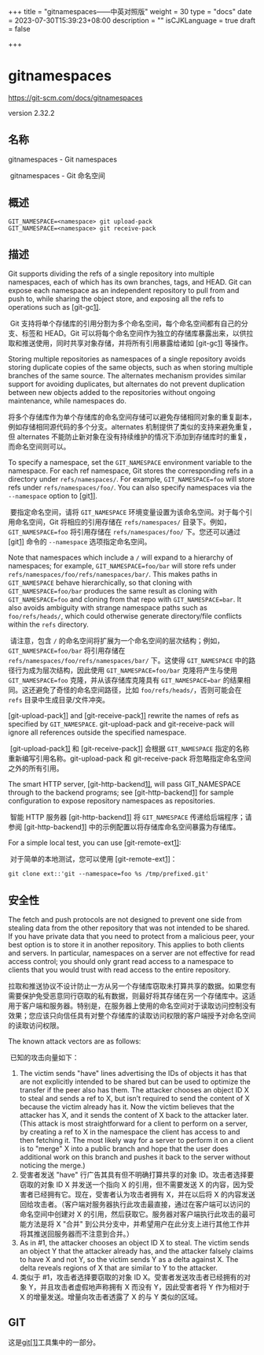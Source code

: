 +++
title = "gitnamespaces——中英对照版"
weight = 30
type = "docs"
date = 2023-07-30T15:39:23+08:00
description = ""
isCJKLanguage = true
draft = false

+++

# gitnamespaces 

https://git-scm.com/docs/gitnamespaces

version 2.32.2

## 名称

gitnamespaces - Git namespaces

​	gitnamespaces - Git 命名空间

## 概述

```
GIT_NAMESPACE=<namespace> git upload-pack
GIT_NAMESPACE=<namespace> git receive-pack
```

## 描述

Git supports dividing the refs of a single repository into multiple namespaces, each of which has its own branches, tags, and HEAD. Git can expose each namespace as an independent repository to pull from and push to, while sharing the object store, and exposing all the refs to operations such as [git-gc[1\]](https://git-scm.com/docs/git-gc).

​	Git 支持将单个存储库的引用分割为多个命名空间，每个命名空间都有自己的分支、标签和 HEAD。Git 可以将每个命名空间作为独立的存储库暴露出来，以供拉取和推送使用，同时共享对象存储，并将所有引用暴露给诸如 [git-gc[1\]](https://git-scm.com/docs/git-gc) 等操作。

Storing multiple repositories as namespaces of a single repository avoids storing duplicate copies of the same objects, such as when storing multiple branches of the same source. The alternates mechanism provides similar support for avoiding duplicates, but alternates do not prevent duplication between new objects added to the repositories without ongoing maintenance, while namespaces do.

​	将多个存储库作为单个存储库的命名空间存储可以避免存储相同对象的重复副本，例如存储相同源代码的多个分支。alternates 机制提供了类似的支持来避免重复，但 alternates 不能防止新对象在没有持续维护的情况下添加到存储库时的重复，而命名空间则可以。

To specify a namespace, set the `GIT_NAMESPACE` environment variable to the namespace. For each ref namespace, Git stores the corresponding refs in a directory under `refs/namespaces/`. For example, `GIT_NAMESPACE=foo` will store refs under `refs/namespaces/foo/`. You can also specify namespaces via the `--namespace` option to [git[1\]](https://git-scm.com/docs/git).

​	要指定命名空间，请将 `GIT_NAMESPACE` 环境变量设置为该命名空间。对于每个引用命名空间，Git 将相应的引用存储在 `refs/namespaces/` 目录下。例如，`GIT_NAMESPACE=foo` 将引用存储在 `refs/namespaces/foo/` 下。您还可以通过 [git[1\]](https://git-scm.com/docs/git) 命令的 `--namespace` 选项指定命名空间。

Note that namespaces which include a `/` will expand to a hierarchy of namespaces; for example, `GIT_NAMESPACE=foo/bar` will store refs under `refs/namespaces/foo/refs/namespaces/bar/`. This makes paths in `GIT_NAMESPACE` behave hierarchically, so that cloning with `GIT_NAMESPACE=foo/bar` produces the same result as cloning with `GIT_NAMESPACE=foo` and cloning from that repo with `GIT_NAMESPACE=bar`. It also avoids ambiguity with strange namespace paths such as `foo/refs/heads/`, which could otherwise generate directory/file conflicts within the `refs` directory.

​	请注意，包含 `/` 的命名空间将扩展为一个命名空间的层次结构；例如，`GIT_NAMESPACE=foo/bar` 将引用存储在 `refs/namespaces/foo/refs/namespaces/bar/` 下。这使得 `GIT_NAMESPACE` 中的路径行为成为层次结构，因此使用 `GIT_NAMESPACE=foo/bar` 克隆将产生与使用 `GIT_NAMESPACE=foo` 克隆，并从该存储库克隆具有 `GIT_NAMESPACE=bar` 的结果相同。这还避免了奇怪的命名空间路径，比如 `foo/refs/heads/`，否则可能会在 `refs` 目录中生成目录/文件冲突。

[git-upload-pack[1\]](https://git-scm.com/docs/git-upload-pack) and [git-receive-pack[1\]](https://git-scm.com/docs/git-receive-pack) rewrite the names of refs as specified by `GIT_NAMESPACE`. git-upload-pack and git-receive-pack will ignore all references outside the specified namespace.

​	[git-upload-pack[1\]](https://git-scm.com/docs/git-upload-pack) 和 [git-receive-pack[1\]](https://git-scm.com/docs/git-receive-pack) 会根据 `GIT_NAMESPACE` 指定的名称重新编写引用名称。git-upload-pack 和 git-receive-pack 将忽略指定命名空间之外的所有引用。

The smart HTTP server, [git-http-backend[1\]](https://git-scm.com/docs/git-http-backend), will pass GIT_NAMESPACE through to the backend programs; see [git-http-backend[1\]](https://git-scm.com/docs/git-http-backend) for sample configuration to expose repository namespaces as repositories.

​	智能 HTTP 服务器 [git-http-backend[1\]](https://git-scm.com/docs/git-http-backend) 将 `GIT_NAMESPACE` 传递给后端程序；请参阅 [git-http-backend[1\]](https://git-scm.com/docs/git-http-backend) 中的示例配置以将存储库命名空间暴露为存储库。

For a simple local test, you can use [git-remote-ext[1\]](https://git-scm.com/docs/git-remote-ext):

​	对于简单的本地测试，您可以使用 [git-remote-ext[1\]](https://git-scm.com/docs/git-remote-ext)：

```
git clone ext::'git --namespace=foo %s /tmp/prefixed.git'
```

## 安全性

The fetch and push protocols are not designed to prevent one side from stealing data from the other repository that was not intended to be shared. If you have private data that you need to protect from a malicious peer, your best option is to store it in another repository. This applies to both clients and servers. In particular, namespaces on a server are not effective for read access control; you should only grant read access to a namespace to clients that you would trust with read access to the entire repository.

​	拉取和推送协议不设计防止一方从另一个存储库窃取未打算共享的数据。如果您有需要保护免受恶意同行窃取的私有数据，则最好将其存储在另一个存储库中。这适用于客户端和服务器。特别是，在服务器上使用的命名空间对于读取访问控制没有效果；您应该只向信任具有对整个存储库的读取访问权限的客户端授予对命名空间的读取访问权限。

The known attack vectors are as follows:

​	已知的攻击向量如下：

1. The victim sends "have" lines advertising the IDs of objects it has that are not explicitly intended to be shared but can be used to optimize the transfer if the peer also has them. The attacker chooses an object ID X to steal and sends a ref to X, but isn’t required to send the content of X because the victim already has it. Now the victim believes that the attacker has X, and it sends the content of X back to the attacker later. (This attack is most straightforward for a client to perform on a server, by creating a ref to X in the namespace the client has access to and then fetching it. The most likely way for a server to perform it on a client is to "merge" X into a public branch and hope that the user does additional work on this branch and pushes it back to the server without noticing the merge.)
2. 受害者发送 "have" 行广告其具有但不明确打算共享的对象 ID。攻击者选择要窃取的对象 ID X 并发送一个指向 X 的引用，但不需要发送 X 的内容，因为受害者已经拥有它。现在，受害者认为攻击者拥有 X，并在以后将 X 的内容发送回给攻击者。（客户端对服务器执行此攻击最直接，通过在客户端可以访问的命名空间中创建对 X 的引用，然后获取它。服务器对客户端执行此攻击的最可能方法是将 X "合并" 到公共分支中，并希望用户在此分支上进行其他工作并将其推送回服务器而不注意到合并。）
3. As in #1, the attacker chooses an object ID X to steal. The victim sends an object Y that the attacker already has, and the attacker falsely claims to have X and not Y, so the victim sends Y as a delta against X. The delta reveals regions of X that are similar to Y to the attacker.
4. 类似于 #1，攻击者选择要窃取的对象 ID X。受害者发送攻击者已经拥有的对象 Y，并且攻击者虚假地声称拥有 X 而没有 Y，因此受害者将 Y 作为相对于 X 的增量发送。增量向攻击者透露了 X 的与 Y 类似的区域。

## GIT

  这是[git[1]](../../Git)工具集中的一部分。
